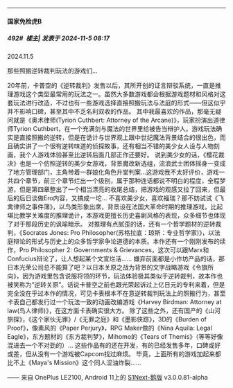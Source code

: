 ﻿
*****

####  国家免检虎B  
##### 492#         楼主| 发表于 2024-11-5 08:17

2024.11.5

那些照搬逆转裁判玩法的游戏们...

20年前，卡普空的《逆转裁判》发售以后，其所开创的证言辩驳系统，一直是推理游戏这个类型最常用的玩法之一。虽然大多数游戏都会根据游戏题材和风格对这套玩法进行改造，不过也有一些游戏选择直接照搬玩法与法庭的形式——但这似乎并不影响口碑，甚至其中不乏名利双收的作品。
其中我最喜欢的作品，那毫无疑问就是《奥术律师(Tyrion Cuthbert: Attorney of the Arcane)》，玩家扮演出道律师Tyrion Cuthbert，在一个充满剑与魔法的世界里给被告当辩护人。游戏玩法确实是直接照搬的逆转，但是在诡计与世界观上跟中世纪魔法背景结合的很出色，而且确实讲了一个很有逆转味道的侦探故事，还有相当不错的美少女人设与人物刻画，我个人游戏体验甚至比逆转后面几部正作还要好。
说到美少女的话，《樱花裁决》也是一个仿照逆转的美少女游戏，背景魔改新选组，流浪武士团体摇身一变成了地方管理部门，主角带着一群娘化角色升堂判案...这游戏我不太好评价，游戏一共四个章节，前三个章节烂出一个级别，属于那种连话都说不明白的程度，全程梦游，但是第四章整出了一个相当漂亮的收尾总结，把游戏的观感又拉了回来，但最后的后日谈做Ero内容，又搞成一坨...
不喜欢美少女，喜欢福瑞？那不妨试试《飞禽律师之事件簿》，以鸟类形象出席，背景设在法国大革命时期的推理游戏，比起堪比教学关难度的推理诡计，本游戏更擅长历史喜剧风格的表现，众多细节也体现了对于那段历史的讽喻暗示。
对推理有点腻歪的话，还有一个哲学题材的逆转裁判，《Socrates Jones: Pro Philosopher(苏格拉底：琼斯：专业哲学家)》，以法庭辩论的形式与历史上的众多哲学家争论道德的本质。本作还有一个刚刚发布的续作，Pro Philosopher 2: Governments &amp; Grievances，这次可以跟Marx和Confucius辩论了，让人想起某个文宣烂活......
嫌弃前面都是小作坊产品的话，那日本光荣公司总不能算了吧？以日本关原之战为背景的文字战略游戏《令旗所向》，因为游戏里包含说服将领的环节，玩法体验极其类似于逆转裁判，故本作也被笑称为“逆转关原”。话说卡普空之前也跟光荣起诉过上亿日元的专利来着，但是完全没在乎过本作的情况，可见卡表根本不在意逆转裁判玩法上的照搬行为，甚至卡表自己都发行过一个玩法一致的动画改编游戏《Harvey Birdman: Attorney at law(鸟人律师)》，在这方面卡表确实很大方。
除了这些之外，还有国产的《山河旅探》，《这个家伙无罪》/《无罪之庭》和《墨影侠踪》，3D的《Burden of Proof》，像素风的《Paper Perjury》，RPG Maker做的《Nina Aquila: Legal Eagle》，东方题材的《东方裁判梦》，Mihomo的《Tears of Themis》（等等好像混进去一个不对劲的）...
这些作品有的还在开发，有的已经发售多年，口碑或好或差，但从没有一个游戏被Capcom找过麻烦。
毕竟，上面所有的游戏加起来都比不上《Maya's Mission》这个同人涩油炸裂......

—— 来自 OnePlus LE2100, Android 11上的 [S1Next-鹅版](https://github.com/ykrank/S1-Next/releases) v3.0.0.81-alpha

